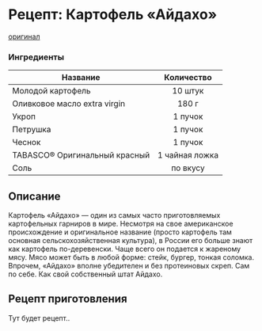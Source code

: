 # Рецепт: Картофель «Айдахо»

[оригинал](https://eda.ru/recepty/osnovnye-blyuda/kartofel-ajdaho-30625)

### Ингредиенты
| Название        					| Количество  |
| -------------   					|:-----------------:|
| Молодой картофель  				| 10 штук 		|
| Оливковое масло extra virgin 		| 180 г      	|
| Укроп								| 1 пучок    	|
| Петрушка							| 1 пучок    	|
| Чеснок							| 1 пучок     	|
| TABASCO® Оригинальный красный		| 1 чайная ложка    	|
| Соль								| по вкусу     	|


## Описание
Картофель «Айдахо» — один из самых часто приготовляемых картофельных гарниров в мире. Несмотря на свое американское происхождение и оригинальное название (просто картофель там основная сельскохозяйственная культура), в России его больше знают как картофель по-деревенски. Чаще всего он подается к жареному мясу. Мясо может быть в любой форме: стейк, бургер, тонкая соломка. Впрочем, «Айдахо» вполне убедителен и без протеиновых скреп. Сам по себе. Как свой собственный штат Айдахо.

## Рецепт приготовления
Тут будет рецепт..
